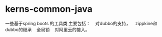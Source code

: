 # kerns-common-java
一些基于spring boots 的工具类
主要包括：
    对dubbo的支持，
    zippkine和dubbo的继承
    全局锁
    对阿里云的接入。
